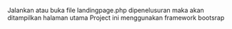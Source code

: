 Jalankan atau buka file landingpage.php dipenelusuran maka akan ditampilkan halaman utama
Project ini  menggunakan framework bootsrap
